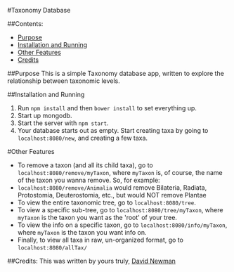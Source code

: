 #Taxonomy Database

##Contents:
 - [Purpose](#purpose)
 - [Installation and Running](#installation-and-running)
 - [Other Features](#other-features)
 - [Credits](#credits)

##Purpose
This is a simple Taxonomy database app, written to explore the relationship between taxonomic levels. 

##Installation and Running
 1. Run `npm install` and then `bower install` to set everything up.
 2. Start up mongodb.
 3. Start the server with `npm start`.
 4. Your database starts out as empty. Start creating taxa by going to `localhost:8080/new`, and creating a few taxa.

#Other Features
 - To remove a taxon (and all its child taxa), go to `localhost:8080/remove/myTaxon`, where `myTaxon` is, of course, the name of the taxon you wanna remove. So, for example:
  - `localhost:8080/remove/Animalia` would remove Bilateria, Radiata, Protostomia, Deuterostomia, etc., but would NOT remove Plantae
 - To view the entire taxonomic tree, go to `localhost:8080/tree`.
 - To view a specific sub-tree, go to `localhost:8080/tree/myTaxon`, where `myTaxon` is the taxon you want as the 'root' of your tree.
 - To view the info on a specific taxon, go to `localhost:8080/info/myTaxon`, where `myTaxon` is the taxon you want info on.
 - Finally, to view all taxa in raw, un-organized format, go to `localhost:8080/allTax/`

##Credits:
This was written by yours truly, [David Newman](https://github.com/Newms34)
